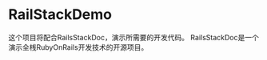 RailStackDemo
=============

这个项目将配合RailsStackDoc，演示所需要的开发代码。
RailsStackDoc是一个演示全桟RubyOnRails开发技术的开源项目。